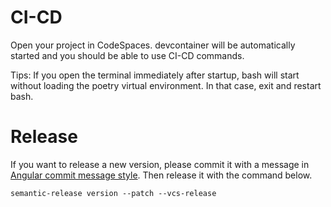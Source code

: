 # CI-CD

Open your project in CodeSpaces. devcontainer will be automatically started and you should be able to use CI-CD commands.

Tips: 
If you open the terminal immediately after startup, bash will start without loading the poetry virtual environment. In that case, exit and restart bash.

# Release

If you want to release a new version, please commit it with a message in[ Angular commit message style](https://github.com/angular/angular.js/blob/master/DEVELOPERS.md#commits). Then release it with the command below.

```shell
semantic-release version --patch --vcs-release
```
